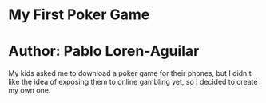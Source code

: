 # My First Poker Game
# Author: Pablo Loren-Aguilar

My kids asked me to download a poker game for their phones, but I didn't like the idea of exposing them to online gambling yet, so I decided to create my own one.
